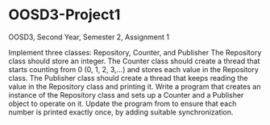 # OOSD3-Project1
OOSD3, Second Year, Semester 2, Assignment 1

Implement three classes: Repository, Counter, and Publisher
The Repository class should store an integer.
The Counter class should create a thread that starts counting from 0 (0, 1, 2, 3,...) and stores each value in the Repository class.
The Publisher class should create a thread that keeps reading the value in the Repository class and printing it.
Write a program that creates an instance of the Repository class and sets up a Counter and a Publisher object to operate on it.
Update the program from to ensure that each number is printed exactly once, by adding suitable synchronization.

